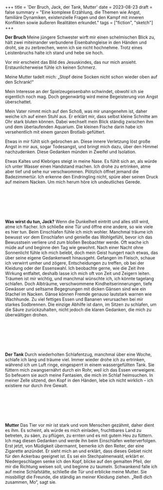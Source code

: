 +++
title = 'Der Bruch, Jack, der Tank, Mutter'
date = 2023-08-23
draft = false
summary = "Eine komplexe Erzählung, die Themen wie Angst, familiäre Dynamiken, existenzielle Fragen und den Kampf mit inneren Konflikten sowie äußeren Realitäten erkundet."
tags = ["fiction", "sketch"]
+++


**Der Bruch**
Meine jüngere Schwester wirft mir einen schelmischen Blick zu, hält zwei miteinander verbundene Eisenbahngleise in den Händen und droht, sie zu zerbrechen, wenn ich sie nicht hochnehme. Trotz eines Leistenbruchs halte ich stand und hebe sie hoch.

Vor mir erscheint das Bild des Jesuskindes, das nur mich ansieht. Erstaunlicherweise fühle ich keinen Schmerz.

Meine Mutter tadelt mich: „Stopf deine Socken nicht schon wieder oben auf den Schrank!“

Mein Interesse an der Spielzeugeisenbahn schwindet, obwohl ich sie eigentlich noch mag. Doch gegenwärtig wird meine Begeisterung von Angst überschattet.

Mein Vater nimmt mich auf den Schoß, was mir unangenehm ist, daher weiche ich auf einen Stuhl aus. Er erklärt mir, dass selbst kleine Schnitte am Ohr stark bluten können. Dabei wechselt mein Blick ständig zwischen ihm und dem überlaufenden Aquarium. Die kleinen Fische darin habe ich versehentlich mit einem ganzen Brotlaib gefüttert.

Etwas in mir fühlt sich gebrochen an. Diese innere Verletzung löst große Angst in mir aus, sogar Todesangst, und bringt mich dazu, über den Himmel nachzudenken. Diese Gedanken münden in Zweifel und Isolation.

Etwas Kaltes und Klebriges steigt in meine Nase. Es fühlt sich an, als würde ich unter Wasser einen Handstand machen. Ich drohe zu ertrinken, atme aber tief und sehe nur verschwommen. Plötzlich öffnet jemand die Badezimmertür. Ich erkenne den Eindringling nicht, spüre aber seinen Druck auf meinem Nacken. Um mich herum höre ich undeutliches Gerede.


</br></br>  
</br></br> 

**Was wirst du tun, Jack?**
Wenn die Dunkelheit eintritt und alles still wird, atme ich flacher. Ich schließe eine Tür und öffne eine andere, so wie viele es hier tun. Beim Einschlafen fühle ich mich wohler. Manchmal träume ich bewusst vor dem Einschlafen und genieße das Wohlgefühl, bevor ich das Bewusstsein verliere und zum bloßen Beobachter werde. Oft wache ich müde auf und beginne den Tag wie gewohnt. Nach einer Nacht ohne Sonnenlicht fühle ich mich belebt, doch mein Geist hungert nach etwas, das über seine eigene Gedankenwelt hinausgeht. Gefangen im Fleisch, schaue ich verwirrt umher und zögere, Entscheidungen zu treffen, ob bei der Kleidung oder der Essenswahl. Ich beobachte gerne, wie die Zeit ihre Wirkung entfaltet, deshalb lasse ich mich oft von Zeit und Zeigern leiten. Träumen ist mir wichtig, und manchmal wünschte ich, ich könnte tagelang schlafen. Doch Albträume, verschwommene Kindheitserinnerungen, tiefe Gewässer und seltsame Begegnungen mit dicken Gänsen sind wie ein Stachel im Nacken. Gänse können Fremde genauso lautstark warnen wie Wachhunde. Zu viel fettiges Essen und Bananen verursachen bei mir starkes Sodbrennen. Die einzige Abhilfe ist dann, im Sitzen zu schlafen, um die Säure zurückzuhalten, nicht jedoch die klaren Gedanken, die mich zu überwältigen drohen.

</br></br>  
</br></br> 

**Der Tank**
Durch wiederholten Schlafentzug, manchmal über eine Woche, schlafe ich lang und träume viel. Immer wieder drohe ich zu ertrinken, während ich um Luft ringe, eingesperrt in einem wassergefüllten Tank. Sie füttern mich zwangsernährt durch ein Rohr, weil ich das Essen verweigere. So befeuern sie auch meine Fantasien, die mich im Schlaf heimsuchen. In meiner Zelle sitzend, den Kopf in den Händen, lebe ich nicht wirklich – ich existiere nur durch ihre Gewalt.


</br></br>  
</br></br> 

**Mutter**
Das Tier vor mir ist stark und vom Menschen gezähmt, daher dient es ihm. Es scheint, als würde es mich einladen, fruchtbares Land zu betreten, zu säen, zu pflügen, zu ernten und es mit gutem Heu zu füttern. Ich mag diesen Gedanken und werde ihn beim Einschlafen weiterverfolgen. Erst jetzt, von Müdigkeit übermannt, bemerke ich den Reiter, der eine Zigarette anzündet. Er sieht mich an und erklärt, dass dieses Gebiet nicht für den Ackerbau geeignet ist. Es sei ein Stechpalmenwald, erklärt er. Niedergeschlagen senke ich den Kopf, blicke auf den gemalten Pfeil, der mir die Richtung weisen soll, und beginne zu taumeln. Schwankend falle ich auf meine Schlafstätte, schließe die Tür und erblicke meine Mutter. Sie missbilligt die Freunde, die ständig an meiner Kleidung ziehen. „Reiß dich zusammen, Mo“, sagt sie.